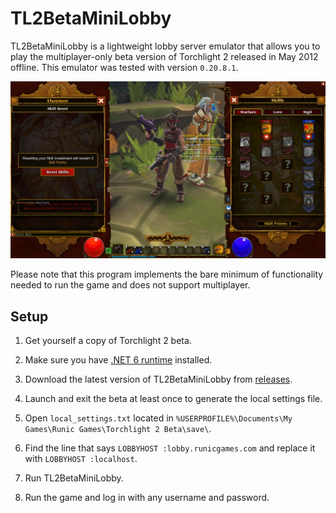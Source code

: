 # TL2BetaMiniLobby

TL2BetaMiniLobby is a lightweight lobby server emulator that allows you to play the multiplayer-only beta version of Torchlight 2 released in May 2012 offline. This emulator was tested with version `0.20.8.1`.

![Screenshot](./screenshot.jpg)

Please note that this program implements the bare minimum of functionality needed to run the game and does not support multiplayer.

## Setup

1. Get yourself a copy of Torchlight 2 beta.

2. Make sure you have [.NET 6 runtime](https://dotnet.microsoft.com/en-us/download/dotnet/6.0) installed.

3. Download the latest version of TL2BetaMiniLobby from [releases](https://github.com/Crypto137/TL2BetaMiniLobby/releases).

4. Launch and exit the beta at least once to generate the local settings file.

5. Open `local_settings.txt` located in `%USERPROFILE%\Documents\My Games\Runic Games\Torchlight 2 Beta\save\`.

6. Find the line that says `LOBBYHOST :lobby.runicgames.com` and replace it with `LOBBYHOST :localhost`.

7. Run TL2BetaMiniLobby.

8. Run the game and log in with any username and password.
